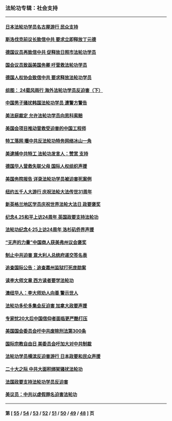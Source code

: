 ### 法轮功专辑：社会支持
---
#### [日本法轮功学员名古屋游行 民众支持](../../pages/nf4386/n14077424.md?09290430) 
#### [斯洛伐克前议长致信中共 要求立即释放丁元德](../../pages/nf4386/n14074619.md?09290430) 
#### [德国议员再致信中共 促释放日照市法轮功学员](../../pages/nf4386/n14069901.md?09290430) 
#### [国会议员致函美国务卿 吁营救法轮功学员](../../pages/nf4386/n14068427.md?09290430) 
#### [德国人权协会致信中共 要求释放法轮功学员](../../pages/nf4386/n14045330.md?09290430) 
#### [组图： 24载风雨行 海外法轮功学员反迫害（下）](../../pages/nf4386/n14030279.md?09290430) 
#### [中国男子骚扰韩国法轮功学员 遭警方警告](../../pages/nf4386/n14033245.md?09290430) 
#### [美法庭裁定 允许法轮功学员向思科索赔](../../pages/nf4386/n14030620.md?09290430) 
#### [美国会项目推动营救受迫害的中国工程师](../../pages/nf4386/n14019887.md?09290430) 
#### [特工落网 曝中共反法轮功特务网络冰山一角](../../pages/nf4386/n14006412.md?09290430) 
#### [美逮捕中共特工 法轮功发言人：赞赏 支持](../../pages/nf4386/n14005107.md?09290430) 
#### [德国华人营救失联父母 国际人权组织声援](../../pages/nf4386/n14002019.md?09290430) 
#### [美国务院报告 详录法轮功学员被迫害死案例](../../pages/nf4386/n13997752.md?09290430) 
#### [纽约五千人大游行 庆祝法轮大法传世31周年](../../pages/nf4386/n13995110.md?09290430) 
#### [新英格兰地区学员庆祝世界法轮大法日 政要褒奖](../../pages/nf4386/n13990800.md?09290430) 
#### [纪念4.25和平上访24周年 英国政要支持法轮功](../../pages/nf4386/n13984057.md?09290430) 
#### [法轮功纪念4·25上访24周年 洛杉矶侨界声援](../../pages/nf4386/n13978796.md?09290430) 
#### [“无声的力量”中国商人获美弗州议会褒奖](../../pages/nf4386/n13941208.md?09290430) 
#### [制止中共迫害 意大利人总统府递交签名表](../../pages/nf4386/n13933726.md?09290430) 
#### [追查国际公告：追查嘉州监狱打死庞勋案](../../pages/nf4386/n13933461.md?09290430) 
#### [读李大师文章 西方读者要学法轮功](../../pages/nf4386/n13925142.md?09290430) 
#### [澳纽华人：李大师劝人向善 警示世人](../../pages/nf4386/n13924146.md?09290430) 
#### [法轮功多伦多集会反迫害 加拿大政要声援](../../pages/nf4386/n13881303.md?09290430) 
#### [专家忧20大后中国信仰者面临更严酷打压](../../pages/nf4386/n13874993.md?09290430) 
#### [美国国会委员会吁中共废除刑法第300条](../../pages/nf4386/n13868121.md?09290430) 
#### [国际宗教自由日 美委员会吁加大对中共制裁](../../pages/nf4386/n13855021.md?09290430) 
#### [法轮功学员横滨反迫害游行 日本政要和民众声援](../../pages/nf4386/n13847132.md?09290430) 
#### [二十大之际 中共大面积绑架骚扰法轮功](../../pages/nf4386/n13846381.md?09290430) 
#### [法国政要支持法轮功学员反迫害](../../pages/nf4386/n13841970.md?09290430) 
#### [美议员：中共以虚假罪名迫害法轮功](../../pages/nf4386/n13841083.md?09290430) 

---
#### 第 [ [55](./55.md?09290430) / [54](./54.md?09290430) / [53](./53.md?09290430) / [52](./52.md?09290430) / [51](./51.md?09290430) / [50](./50.md?09290430) / [49](./49.md?09290430) / [48](./48.md?09290430) ] 页
